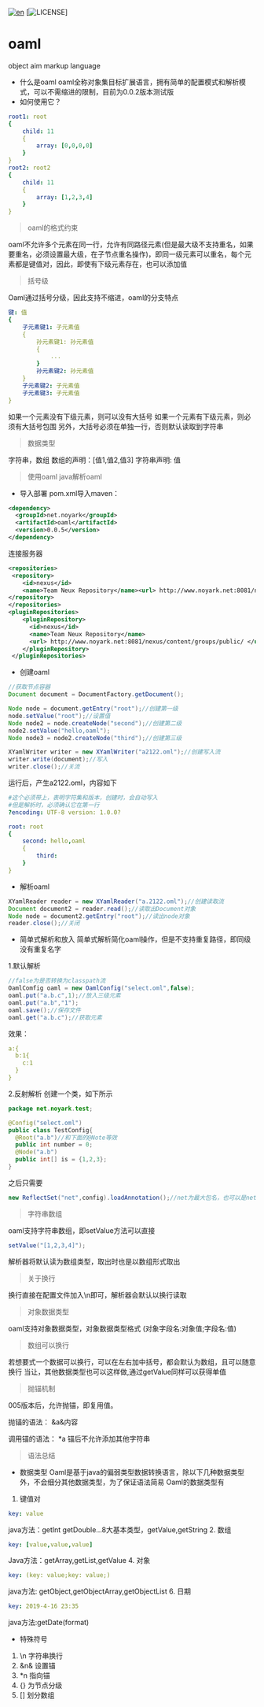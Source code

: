 [![en](https://img.shields.io/badge/readme-english-orange.svg)](english.md)
[![LICENSE](https://img.shields.io/badge/license-GPL-blue.svg)]

# oaml
object aim markup language

* 什么是oaml
oaml全称对象集目标扩展语言，拥有简单的配置模式和解析模式，可以不需缩进的限制，目前为0.0.2版本测试版
* 如何使用它？
```yaml
root1: root
{
	child: 11
	{
		array: [0,0,0,0]
	}
}
root2: root2
{
	child: 11
	{
		array: [1,2,3,4]
	}
}
```
> oaml的格式约束
> 
oaml不允许多个元素在同一行，允许有同路径元素(但是最大级不支持重名，如果要重名，必须设置最大级，在子节点重名操作)，即同一级元素可以重名，每个元素都是键值对，因此，即使有下级元素存在，也可以添加值
> 括号级

Oaml通过括号分级，因此支持不缩进，oaml的分支特点
```yaml
键: 值
{
	子元素键1: 子元素值
	{
		孙元素键1: 孙元素值
		{
			...
		}
		孙元素键2: 孙元素值
	}
	子元素键2: 子元素值
	子元素键3: 子元素值
}
```
如果一个元素没有下级元素，则可以没有大括号
如果一个元素有下级元素，则必须有大括号包围
另外，大括号必须在单独一行，否则默认读取到字符串
> 数据类型

字符串，数组
数组的声明：[值1,值2,值3]
字符串声明:  值
> 使用oaml java解析oaml

* 导入部署
pom.xml导入maven：
```xml
<dependency>
  <groupId>net.noyark</groupId>
  <artifactId>oaml</artifactId>
  <version>0.0.5</version>
</dependency>
```
连接服务器
```xml
<repositories>
 <repository>
    <id>nexus</id>
    <name>Team Neux Repository</name><url> http://www.noyark.net:8081/nexus/content/groups/public/ </url>
</repository>
</repositories>
<pluginRepositories>
    <pluginRepository>
      <id>nexus</id>
      <name>Team Neux Repository</name>
      <url> http://www.noyark.net:8081/nexus/content/groups/public/ </url>
    </pluginRepository>
 </pluginRepositories>
```
* 创建oaml
```java
//获取节点容器
Document document = DocumentFactory.getDocument();

Node node = document.getEntry("root");//创建第一级
node.setValue("root");//设置值
Node node2 = node.createNode("second");//创建第二级
node2.setValue("hello,oaml");
Node node3 = node2.createNode("third");//创建第三级

XYamlWriter writer = new XYamlWriter("a2122.oml");//创建写入流
writer.write(document);//写入
writer.close();//关流
```
运行后，产生a2122.oml，内容如下
```yaml
#这个必须带上，表明字符集和版本，创建时，会自动写入
#但是解析时，必须确认它在第一行
?encoding: UTF-8 version: 1.0.0?

root: root
{
	second: hello,oaml
	{
		third: 
	}
}
```
* 解析oaml
```java
XYamlReader reader = new XYamlReader("a.2122.oml");//创建读取流
Document document2 = reader.read();//读取出Document对象
Node node = document2.getEntry("root");//读出node对象
reader.close();//关闭
```
* 简单式解析和放入
简单式解析简化oaml操作，但是不支持重复路径，即同级没有重复名字

1.默认解析 

```java
//false为是否转换为classpath流
OamlComfig oaml = new OamlConfig("select.oml",false);
oaml.put("a.b.c",1);//放入三级元素
oaml.put("a.b","1");
oaml.save();//保存文件
oaml.get("a.b.c");//获取元素
```
效果：
```yaml
a:{
  b:1{
    c:1
  }
}
```
2.反射解析
创建一个类，如下所示
```java
package net.noyark.test;

@Config("select.oml")
public class TestConfig{
  @Root("a.b")//和下面的@Note等效
  public int number = 0;
  @Node("a.b")
  public int[] is = {1,2,3};
}
```
之后只需要
```java
new ReflectSet("net",config).loadAnnotation();//net为最大包名，也可以是net.noyark
```
> 字符串数组

oaml支持字符串数组，即setValue方法可以直接
```java
setValue("[1,2,3,4]");
```
解析器将默认读为数组类型，取出时也是以数组形式取出
> 关于换行

换行直接在配置文件加入\n即可，解析器会默认以换行读取

> 对象数据类型

oaml支持对象数据类型，对象数据类型格式
(对象字段名:对象值;字段名:值)

> 数组可以换行

若想要式一个数据可以换行，可以在左右加中括号，都会默认为数组，且可以随意换行
当让，其他数据类型也可以这样做,通过getValue同样可以获得单值
> 抛锚机制

005版本后，允许抛锚，即复用值。

抛锚的语法：
&a&内容

调用锚的语法：
*a
锚后不允许添加其他字符串
> 语法总结
* 数据类型
Oaml是基于java的偏弱类型数据转换语言，除以下几种数据类型外，不会细分其他数据类型，为了保证语法简易
Oaml的数据类型有
1. 键值对
```yaml
key: value
```
java方法：getInt getDouble…8大基本类型，getValue,getString
2. 数组
```yaml
key: [value,value,value]
```
Java方法：getArray,getList,getValue
4. 对象
```yaml
key: (key: value;key: value;)
```
java方法: getObject,getObjectArray,getObjectList
6. 日期
```yaml
key: 2019-4-16 23:35
```
java方法:getDate(format)
* 特殊符号
1. \n 字符串换行
2. &n& 设置锚
3. *n 指向锚
4. {} 为节点分级
5. [] 划分数组
